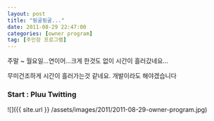 ```yaml
---
layout: post
title: "뒹굴뒹굴..."
date: 2011-08-29 22:47:00
categories: [owner program]
tag: [주인장 프로그램]
---
```


주말 ~ 월요일...연이어...크게 한것도 없이 시간이 흘러갔네요...

무미건조하게 시간이 흘러가는것 같네요.
개발이라도 해야겠습니다

### Start : Pluu Twitting

![]({{ site.url }} /assets/images/2011/2011-08-29-owner-program.jpg)
